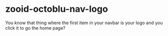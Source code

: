 # zooid-octoblu-nav-logo
You know that thing where the first item in your navbar is your logo and you click it to go the home page?
